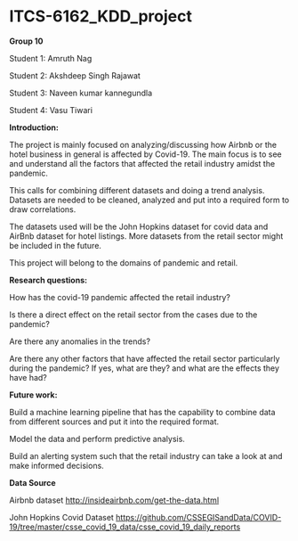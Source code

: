 # ITCS-6162_KDD_project

**Group 10**

Student 1: Amruth Nag

Student 2: Akshdeep Singh Rajawat

Student 3: Naveen kumar kannegundla

Student 4: Vasu Tiwari

**Introduction:**

The project is mainly focused on analyzing/discussing how Airbnb or the hotel business in general is affected by Covid-19. The main focus is to see and understand all the factors that affected the retail industry amidst the pandemic.

This calls for combining different datasets and doing a trend analysis. Datasets are needed to be cleaned, analyzed and put into a required form to draw correlations.

The datasets used will be the John Hopkins dataset for covid data and AirBnb dataset for hotel listings. More datasets from the retail sector might be included in the future.

This project will belong to the domains of pandemic and retail.

**Research questions:**

How has the covid-19 pandemic affected the retail industry?

Is there a direct effect on the retail sector from the cases due to the pandemic?

Are there any anomalies in the trends?

Are there any other factors that have affected the retail sector particularly during the pandemic? If yes, what are they? and what are the effects they have had?

**Future work:**

Build a machine learning pipeline that has the capability to combine data from different sources and put it into the required format.

Model the data and perform predictive analysis.

Build an alerting system such that the retail industry can take a look at and make informed decisions.

**Data Source**

Airbnb dataset http://insideairbnb.com/get-the-data.html

John Hopkins Covid Dataset https://github.com/CSSEGISandData/COVID-19/tree/master/csse_covid_19_data/csse_covid_19_daily_reports
